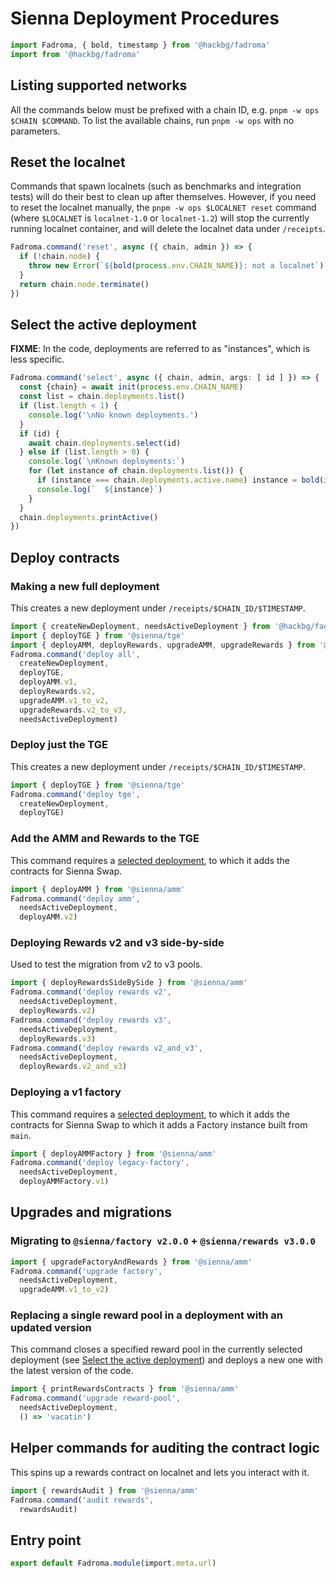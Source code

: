 # Sienna Deployment Procedures

```typescript
import Fadroma, { bold, timestamp } from '@hackbg/fadroma'
import from '@hackbg/fadroma'
```

## Listing supported networks

All the commands below must be prefixed with a chain ID, e.g. `pnpm -w ops $CHAIN $COMMAND`.
To list the available chains, run `pnpm -w ops` with no parameters.

## Reset the localnet

Commands that spawn localnets (such as benchmarks and integration tests)
will do their best to clean up after themselves. However, if you need to
reset the localnet manually, the `pnpm -w ops $LOCALNET reset` command
(where `$LOCALNET` is `localnet-1.0` or `localnet-1.2`) will stop the
currently running localnet container, and will delete the localnet data under `/receipts`.

```typescript
Fadroma.command('reset', async ({ chain, admin }) => {
  if (!chain.node) {
    throw new Error(`${bold(process.env.CHAIN_NAME)}: not a localnet`)
  }
  return chain.node.terminate()
})
```

## Select the active deployment

**FIXME**: In the code, deployments are referred to as "instances", which is less specific.

```typescript
Fadroma.command('select', async ({ chain, admin, args: [ id ] }) => {
  const {chain} = await init(process.env.CHAIN_NAME)
  const list = chain.deployments.list()
  if (list.length < 1) {
    console.log('\nNo known deployments.')
  }
  if (id) {
    await chain.deployments.select(id)
  } else if (list.length > 0) {
    console.log(`\nKnown deployments:`)
    for (let instance of chain.deployments.list()) {
      if (instance === chain.deployments.active.name) instance = bold(instance)
      console.log(`  ${instance}`)
    }
  }
  chain.deployments.printActive()
})
```

## Deploy contracts

### Making a new full deployment

This creates a new deployment under `/receipts/$CHAIN_ID/$TIMESTAMP`.

```typescript
import { createNewDeployment, needsActiveDeployment } from '@hackbg/fadroma'
import { deployTGE } from '@sienna/tge'
import { deployAMM, deployRewards, upgradeAMM, upgradeRewards } from '@sienna/amm'
Fadroma.command('deploy all',
  createNewDeployment,
  deployTGE,
  deployAMM.v1,
  deployRewards.v2,
  upgradeAMM.v1_to_v2,
  upgradeRewards.v2_to_v3,
  needsActiveDeployment)
```

### Deploy just the TGE

This creates a new deployment under `/receipts/$CHAIN_ID/$TIMESTAMP`.

```typescript
import { deployTGE } from '@sienna/tge'
Fadroma.command('deploy tge',
  createNewDeployment,
  deployTGE)
```

### Add the AMM and Rewards to the TGE

This command requires a [selected deployment](#select-the-active-deployment),
to which it adds the contracts for Sienna Swap.

```typescript
import { deployAMM } from '@sienna/amm'
Fadroma.command('deploy amm',
  needsActiveDeployment,
  deployAMM.v2)
```

### Deploying Rewards v2 and v3 side-by-side

Used to test the migration from v2 to v3 pools.

```typescript
import { deployRewardsSideBySide } from '@sienna/amm'
Fadroma.command('deploy rewards v2',
  needsActiveDeployment,
  deployRewards.v2)
Fadroma.command('deploy rewards v3',
  needsActiveDeployment,
  deployRewards.v3)
Fadroma.command('deploy rewards v2_and_v3',
  needsActiveDeployment,
  deployRewards.v2_and_v3)
```

### Deploying a v1 factory

This command requires a [selected deployment](#select-the-active-deployment),
to which it adds the contracts for Sienna Swap to which it adds a Factory instance
built from `main`.

```typescript
import { deployAMMFactory } from '@sienna/amm'
Fadroma.command('deploy legacy-factory',
  needsActiveDeployment,
  deployAMMFactory.v1)
```

## Upgrades and migrations

### Migrating to `@sienna/factory v2.0.0` + `@sienna/rewards v3.0.0`

```typescript
import { upgradeFactoryAndRewards } from '@sienna/amm'
Fadroma.command('upgrade factory',
  needsActiveDeployment,
  upgradeAMM.v1_to_v2)
```

### Replacing a single reward pool in a deployment with an updated version

This command closes a specified reward pool in the currently selected deployment
(see [Select the active deployment](#select-the-active-deployment)) and deploys a new one
with the latest version of the code.

```typescript
import { printRewardsContracts } from '@sienna/amm'
Fadroma.command('upgrade reward-pool',
  needsActiveDeployment,
  () => 'vacatin')
```

## Helper commands for auditing the contract logic

This spins up a rewards contract on localnet and lets you interact with it.

```typescript
import { rewardsAudit } from '@sienna/amm'
Fadroma.command('audit rewards',
  rewardsAudit)
```

## Entry point

```typescript
export default Fadroma.module(import.meta.url)
```
